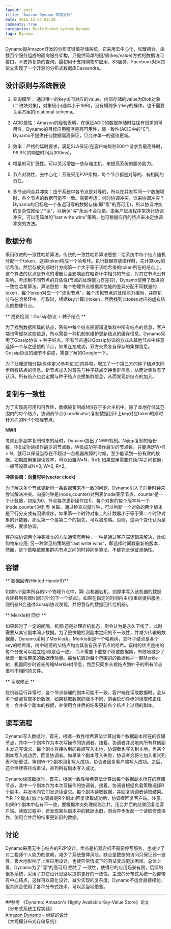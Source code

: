 ```yaml
---
layout: post
title: "Amazon Dynamo 架构分析"
date: 2015-12-27 08:20
comments: true
categories: Distributed_system Dynamo
tags: Dynamo
---
```


Dynamo是Amazon开发的分布式键值存储系统，它采用去中心化、松散耦合，由数百个服务组成的面向服务架构，只提供简单的键/值(key/value)方式的数据访问接口，不支持复杂的查询。最初用于支持购物车应用、S3服务，Facebook对照其论文实现了一个开源的分布式数据库Cassandra。

<!--more-->

## 设计原则与系统假设

1. 查询模型： 通过唯一的key访问对应的value。内部存储的value为Blob对象(二进块对象)，对象较小(通常小于1MB)，没有横跨多个key的操作，也不需要关系方案的relational schema。

2. ACID属性：Amazon的经验表明，在保证ACID的数据存储时往往有很差的可用性。Dynamo的目标应用程序是高可用性，弱一致性(ACID中的"C")。Dynamo不提供任何数据隔离保证，只允许单一的键值更新。

3. 效率：严格的延时要求，满足SLA保证(在客户端每秒500个请求负载高峰时，99.9%的响应时间为300ms)。

4. 增量的可扩展性。可以灵活增加一些存储主机，来提高系统的服务能力。

5. 节点对称性、去中心化：系统采用P2P架构，每个节点都是对等的、有相同的责任。

6. 多节点间合并冲突：由于系统中各节点是对等的，所以在并发写同一个数据项时，各个节点的数据可能不一致。需要考虑：何时协调冲突，谁来协调冲突？Dynamo的目标是一个永远可写的数据存储(即"写"的高可用)，所以协调冲突的复杂性推给了"读"，以确保"写"永远不会拒绝。由客户应用程序来执行协调冲突，可以用简单的"last write wins"策略，也可根据应用的特点来决定协调冲突的方法。

## 数据分布

采用改进的一致性哈希算法。传统的一致性哈希算法思想：给系统中每个结点随机分配一个token，这些token构成一个哈希环。执行数据存放操作时，先计算key的哈希值，然后存放到顺时针方向第一个大于等于该哈希值的token所在的结点上。这个算法的优点是节点的增删只会影响到在哈希环中相邻的节点，对其它节点没有影响。考虑到不同节点的异质性(节点的处理能力有差异)，Dynamo使用了改进的一致性哈希算法。算法思想：每个物理节点根据其性能的差异分配不同数量的token，每个token对应一个"虚拟节点"。每个虚拟节点的处理能力相当，并随机分布在哈希环中。存取时，根据key计算出token，然后找到此token对应的虚拟结点的物理节点。

** 成员检测：Gossip协议 + 种子结点 **

为了找到数据所属的结点，系统中每个结点需要知道集群中所有结点的信息，客户端也需缓存这些信息，所以需要一种机制来维护更新结点的缓存信息。Dynamo采用了Gossip协议 + 种子结点。所有节点通过Gossip协议的方式从其他节点中任意选择一个与之通信的节点，如果连接成功，双方交换各自保存的集群信息。Gossip协议的细节不讲述，需要了解的Google一下。

为了处理逻辑分裂(具体定义参考论文)的异常，增加了一个第三方的种子结点来同步所有结点的信息。新节点加入时首先与种子结点交换集群信息，从而对集群有了认识。所有结点也会定期与种子结点交换集群信息，从而发现新结点的加入。

## 复制与一致性

为了实现高可用和可靠性，数据被复制成N份存于多台主机中。除了本地存储其范围内的每个结点，协调员节点(coordinator)复制数据到环上key对应token的顺时针方向的N-1个物理节点。

**NWR**

考虑到多副本复制带来的延时，Dynamo提出了NWR机制。N表示复制的备份数，R指成功读操作最少的节点数，W指成功写操作最少的节点数。只要满足W+R > N，就可以保证当存在不超过一台机器故障的时候，至少能读到一份有效的数据。如果应用重视读效率，可以设置W=N，R=1; 如果应用需要在读/写之间权衡，一般可设置成N=3, W=2, R=2。

**冲突协调：向量时钟(vector clock)**

为了解决多个节点更新同一条数据带来不一致的问题，Dynamo引入了向量时钟来尝试解决冲突。向量时钟是(node,counter)对列表(node表示节点，counter是一个计数器，初始为0，节点每次更新操作加1)，每个对象的每个版本与一个(node,counter)对列表 关联。通过检查向量时钟，可以判断一个对象的两个版本是平行分支或有因果顺序。如果第一个时钟对象上的计数器小于等于第二个时钟对象的计数器，那么第一个是第二个的祖先，可以被忽略。否则，这两个变化认为是冲突，要求协调。

客户端协调两个冲突版本的方法通常有两种，一种是通过客户端逻辑来解决，比如购物车应用; 另一种常见的策略是"last write wins"，即选择时间戳最新的版本，然而，这个策略依赖集群内节点之间的时钟同步算法，不能完全保证准确性。

## 容错

** 数据回传(Hinted Handoff)**

如果N个副本所存的N个物理节点中，第i 台机器宕机，则原本写入该机器的数据会转移到机器N(顺时针的下一个结点)，如果在指定的时间内主机i重新提供服务，则机器N会通过Gossip协议发现，并将暂存的数据回传给机器i。

** Merkle树 同步 **

如果超时了一定的间隔，机器i还是处理宕机状态，则会认为是永久下线了，此时需要从其它副本同步数据。为了更快地检测副本之间的不一致性，并减少传输的数据量，Dynamo采用了Merkle树。Merkle树是一个哈希树，其叶子结点是各个key的哈希值，树中较高的父结点均为其各自孩子节点的哈希。该树的优点是树的每个分支可以独立检测(是否一致)，而不需要下载整个树或数据集，有效地减少了检测一致性带来的数据传输量。每台机器对每个范围的的数据维护一颗Merkle树，机器同步时首先传输Merkle树信息，然后只同步从根结点到叶子的所有节点值均不相同的文件。

** 读取修正 **

在机器运行异常时，各个节点存储的副本可能不一致。客户端在读取数据时，会从多个结点获取多份数据，如果获取数据的版本不同，则会启动异步的读取修正任务：合并多个副本的数据，并使用合并后的结果更新各个结点上过期的副本。

## 读写流程

Dynamo写入数据时，首先，根据一致性哈希算法计算出每个数据副本所在的存储节点，其中一个副本作为本次写操作的协调者。接着，协调者并发地向所有其他副本发送写请求，每个副本将接收到的数据写入本地，协调者也写入到本地。当某个副本写入成功后，回复协调者。如果某个副本写入失败，协调者会将它加入重试列表不断重试。等到W-1个副本回复写入成功，协调者回复客户端写入成功。之后，还会继续等待或重试，直到所有副本写入成功。

Dynamo读取数据时，首先，根据一致性哈希算法计算出每个数据副本所在的存储节点，其中一个副本作为本次写操作的协调者。接着，协调者根据负载策略选择R个副本，并发地向它们发送读请求。每个副本读取数据，并回复协调者读取结果。当R-1个副本(加上协调者是R个副本)回复读取成功后，协调者回复客户端。注意，如果R个副本中若有不一致，要根据冲突处理规则合并，用合并后的结果回复给客户端。读取过程中，若发现某些副本中的数据太旧，则会异步发起一个读取修改操作，使用合并后的结果更新旧的数据。

## 讨论

Dynamo采用无中心结点的P2P设计，优点是机器宕机不需要停写服务，也减少了对工程师个人能力的依赖，减少了系统整体风险。缺点是数据的访问只保证弱一致性，极大地影响了上层应用设计，也使异常情况下的测试变成更加困难。总体上看，Dynamo为了"写"的高可用 牺牲了 一致性，使得它的应用场景有限，后续的很多系统，采用了其它设计思路以提供更好的一致性。主流的分布式系统一般都带有中心结点，这样可以简化设计，减少实现的复杂度。Dynamo不适合直接模仿，但其综合使用了各种分布式技术，可以适当地借鉴。


------------------------------------------------
##参考
《Dynamo: Amazon's Highly Available Key-Value Store》论文  
《分布式系统工程实践》  
[Amazon Dynamo – 纠结的设计](http://www.nosqlnotes.net/archives/159)  
《大规模分布式存储系统》  




